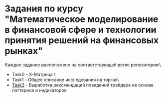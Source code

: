 # Задания по курсу "Математическое моделирование в финансовой сфере и технологии принятия решений на финансовых рынках"

Каждое задание расположено на соответствующей ветке репозитория:\
* Task0 - X-Матрица \
* Task1 - Общее описание исследования на торгах\
* [Task2](https://github.com/alkomarova/math_modeling/blob/task2/task2.ipynb) - Выработка рекомендаций поведений трейдера на основе паттернов и индикаторов